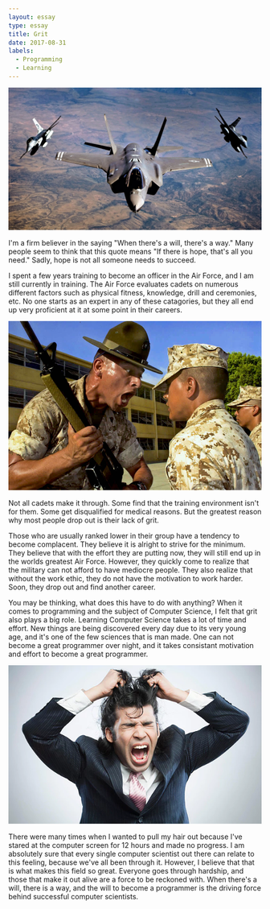 ```yaml
---
layout: essay
type: essay
title: Grit
date: 2017-08-31
labels:
  - Programming
  - Learning
---
```


<img class="ui medium left floated image" src="../images/essay1a.jpg">

I'm a firm believer in the saying "When there's a will, there's a way." Many people seem to think that this quote means "If there is hope, that's all you need." Sadly, hope is not all someone needs to succeed. 

I spent a few years training to become an officer in the Air Force, and I am still currently in training. The Air Force evaluates cadets on numerous different factors such as physical fitness, knowledge, drill and ceremonies, etc. No one starts as an expert in any of these catagories, but they all end up very proficient at it at some point in their careers. 

<img class="ui medium right floated image" src="../images/essay1b.jpg">

Not all cadets make it through. Some find that the training environment isn't for them. Some get disqualified for medical reasons. But the greatest reason why most people drop out is their lack of grit.

Those who are usually ranked lower in their group have a tendency to become complacent. They believe it is alright to strive for the minimum. They believe that with the effort they are putting now, they will still end up in the worlds greatest Air Force. However, they quickly come to realize that the military can not afford to have mediocre people. They also realize that without the work ethic, they do not have the motivation to work harder. Soon, they drop out and find another career.

You may be thinking, what does this have to do with anything? When it comes to programming and the subject of Computer Science, I felt that grit also plays a big role. Learning Computer Science takes a lot of time and effort. New things are being discovered every day due to its very young age, and it's one of the few sciences that is man made. One can not become a great programmer over night, and it takes consistant motivation and effort to become a great programmer.

<img class="ui medium left floated image" src="../images/essay1c.jpg">

There were many times when I wanted to pull my hair out because I've stared at the computer screen for 12 hours and made no progress. I am absolutely sure that every single computer scientist out there can relate to this feeling, because we've all been through it. However, I believe that that is what makes this field so great. Everyone goes through hardship, and those that make it out alive are a force to be reckoned with. When there's a will, there is a way, and the will to become a programmer is the driving force behind successful computer scientists. 

